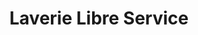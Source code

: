 ---
title: "Laverie Libre Service"
url: /saint-orens-de-gameville/laverie-libre-service/
shop: Wäscherei
---